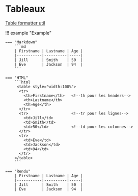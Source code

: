# Tableaux

[Table formatter util](http://markdowntable.com/)  

!!! example "Example"

    === "Markdown"
        ```md
        | Firstname | Lastname | Age |
        |-----------|----------|-----|
        | Jill      | Smith    | 50  |
        | Eve       | Jackson  | 94  |
        ```

    === "HTML"
        ```html
         <table style="width:100%">
          <tr> 
            <th>Firstname</th>   <!--th pour les headers-->
            <th>Lastname</th>
            <th>Age</th>
          </tr>
          <tr>                   <!--tr pour les lignes-->
            <td>Jill</td>
            <td>Smith</td>
            <td>50</td>          <!--td pour les colonnes-->
          </tr>
          <tr>
            <td>Eve</td>
            <td>Jackson</td>
            <td>94</td>
          </tr>
        </table> 
        ```

    === "Rendu"
        | Firstname | Lastname | Age |
        |-----------|----------|-----|
        | Jill      | Smith    | 50  |
        | Eve       | Jackson  | 94  |
